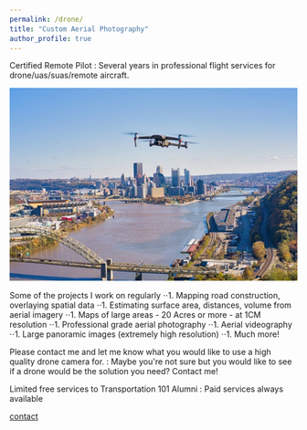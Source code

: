 ```yaml
---
permalink: /drone/
title: "Custom Aerial Photography"
author_profile: true
---
```

Certified Remote Pilot
:   Several years in professional flight services for drone/uas/suas/remote aircraft.

![](https://raw.githubusercontent.com/dkt101/dkt101/master/images/dronepic.PNG)

Some of the projects I work on regularly
⋅⋅1. Mapping road construction, overlaying spatial data
⋅⋅1. Estimating surface area, distances, volume from aerial imagery
⋅⋅1. Maps of large areas - 20 Acres or more - at 1CM resolution
⋅⋅1. Professional grade aerial photography
⋅⋅1. Aerial videography
⋅⋅1. Large panoramic images (extremely high resolution)
⋅⋅1. Much more!

Please contact me and let me know what you would like to use a high quality drone camera for. 
:   Maybe you're not sure but you would like to see if a drone would be the solution you need? Contact me!

Limited free services to Transportation 101 Alumni
:   Paid services always available

[contact](mailto:dan.knopp@gmail.com)

